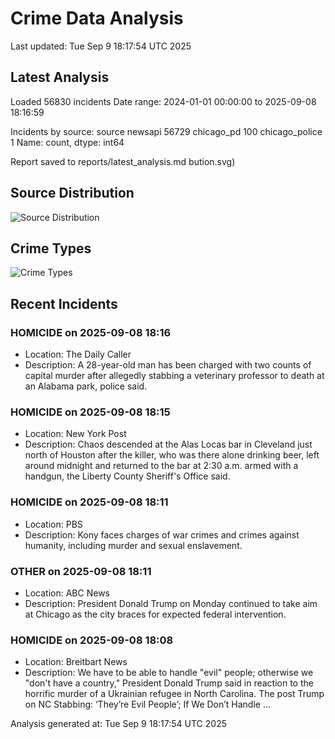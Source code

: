 # Crime Data Analysis
Last updated: Tue Sep  9 18:17:54 UTC 2025

## Latest Analysis

Loaded 56830 incidents
Date range: 2024-01-01 00:00:00 to 2025-09-08 18:16:59

Incidents by source:
source
newsapi           56729
chicago_pd          100
chicago_police        1
Name: count, dtype: int64

Report saved to reports/latest_analysis.md
bution.svg)

## Source Distribution
![Source Distribution](images/source_distribution.svg)

## Crime Types
![Crime Types](images/crime_types.svg)

## Recent Incidents

### HOMICIDE on 2025-09-08 18:16
- Location: The Daily Caller
- Description: A 28-year-old man has been charged with two counts of capital murder after allegedly stabbing a veterinary professor to death at an Alabama park, police said.


### HOMICIDE on 2025-09-08 18:15
- Location: New York Post
- Description: Chaos descended at the Alas Locas bar in Cleveland just north of Houston after the killer, who was there alone drinking beer, left around midnight and returned to the bar at 2:30 a.m. armed with a handgun, the Liberty County Sheriff's Office said.


### HOMICIDE on 2025-09-08 18:11
- Location: PBS
- Description: Kony faces charges of war crimes and crimes against humanity, including murder and sexual enslavement.


### OTHER on 2025-09-08 18:11
- Location: ABC News
- Description: President Donald Trump on Monday continued to take aim at Chicago as the city braces for expected federal intervention.


### HOMICIDE on 2025-09-08 18:08
- Location: Breitbart News
- Description: We have to be able to handle "evil" people; otherwise we "don't have a country," President Donald Trump said in reaction to the horrific murder of a Ukrainian refugee in North Carolina.
The post Trump on NC Stabbing: ‘They’re Evil People’; If We Don’t Handle …

Analysis generated at: Tue Sep  9 18:17:54 UTC 2025
